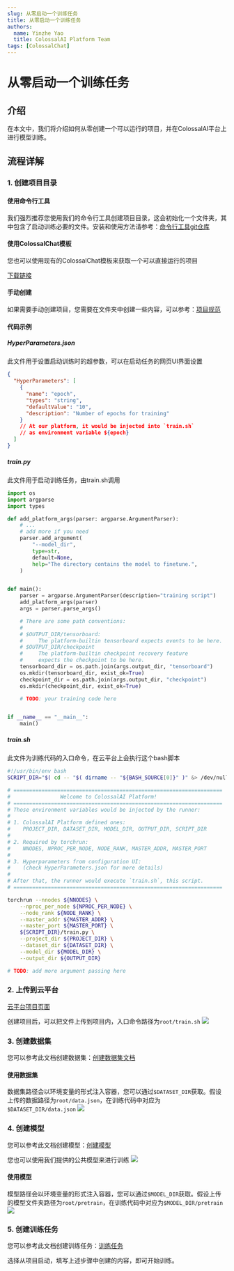 ```yaml
---
slug: 从零启动一个训练任务
title: 从零启动一个训练任务
authors:
  name: Yinzhe Yao
  title: ColossalAI Platform Team
tags: [ColossalChat]
---
```


# 从零启动一个训练任务

## 介绍

在本文中，我们将介绍如何从零创建一个可以运行的项目，并在ColossalAI平台上进行模型训练。

## 流程详解

### 1. 创建项目目录

#### 使用命令行工具
我们强烈推荐您使用我们的命令行工具创建项目目录，这会初始化一个文件夹，其中包含了启动训练必要的文件。安装和使用方法请参考：[命令行工具git仓库](https://github.com/hpcaitech/ColossalAI-Platform-CLI)

#### 使用ColossalChat模板
您也可以使用现有的ColossalChat模板来获取一个可以直接运行的项目

[下载链接](https://drive.google.com/file/d/1JCe647cdddAi8NrLTKKFEowpo7kfwc-o/view?usp=drive_link)

#### 手动创建
如果需要手动创建项目，您需要在文件夹中创建一些内容，可以参考：[项目规范](https://docs.platform.luchentech.com/docs/basics/projects#%E9%A1%B9%E7%9B%AE%E8%A7%84%E8%8C%83)

#### 代码示例
##### HyperParameters.json
此文件用于设置启动训练时的超参数，可以在启动任务的网页UI界面设置
```json
{
  "HyperParameters": [
    {
      "name": "epoch",
      "types": "string",
      "defaultValue": "10",
      "description": "Number of epochs for training"
    }
    // At our platform, it would be injected into `train.sh`
    // as environment variable ${epoch}
  ]
}
```
##### train.py
此文件用于启动训练任务，由train.sh调用
```python
import os
import argparse
import types

def add_platform_args(parser: argparse.ArgumentParser):
    # ...
    # add more if you need
    parser.add_argument(
        "--model_dir",
        type=str,
        default=None,
        help="The directory contains the model to finetune.",
    )


def main():
    parser = argparse.ArgumentParser(description="training script")
    add_platform_args(parser)
    args = parser.parse_args()

    # There are some path conventions:
    #
    # $OUTPUT_DIR/tensorboard:
    #     The platform-builtin tensorboard expects events to be here.
    # $OUTPUT_DIR/checkpoint
    #     The platform-builtin checkpoint recovery feature
    #     expects the checkpoint to be here.
    tensorboard_dir = os.path.join(args.output_dir, "tensorboard")
    os.mkdir(tensorboard_dir, exist_ok=True)
    checkpoint_dir = os.path.join(args.output_dir, "checkpoint")
    os.mkdir(checkpoint_dir, exist_ok=True)

    # TODO: your training code here


if __name__ == "__main__":
    main()
```

##### train.sh
此文件为训练代码的入口命令，在云平台上会执行这个bash脚本
```bash
#!/usr/bin/env bash
SCRIPT_DIR="$( cd -- "$( dirname -- "${BASH_SOURCE[0]}" )" &> /dev/null && pwd )"

# ===================================================================
#                Welcome to ColossalAI Platform!
# ===================================================================
# Those environment variables would be injected by the runner:
#
# 1. ColossalAI Platform defined ones:
#    PROJECT_DIR, DATASET_DIR, MODEL_DIR, OUTPUT_DIR, SCRIPT_DIR
#
# 2. Required by torchrun:
#    NNODES, NPROC_PER_NODE, NODE_RANK, MASTER_ADDR, MASTER_PORT
#
# 3. Hyperparameters from configuration UI:
#    (check HyperParameters.json for more details)
#
# After that, the runner would execute `train.sh`, this script.
# ===================================================================

torchrun --nnodes ${NNODES} \
    --nproc_per_node ${NPROC_PER_NODE} \
    --node_rank ${NODE_RANK} \
    --master_addr ${MASTER_ADDR} \
    --master_port ${MASTER_PORT} \
    ${SCRIPT_DIR}/train.py \
    --project_dir ${PROJECT_DIR} \
    --dataset_dir ${DATASET_DIR} \
    --model_dir ${MODEL_DIR} \
    --output_dir ${OUTPUT_DIR}

# TODO: add more argument passing here
```
### 2. 上传到云平台

[云平台项目页面](https://platform.luchentech.com/console/project)

创建项目后，可以把文件上传到项目内，入口命令路径为`root/train.sh`
![](./images/project_page.png)

### 3. 创建数据集
您可以参考此文档创建数据集：[创建数据集文档](https://docs.platform.luchentech.com/docs/basics/datasets)

#### 使用数据集

数据集路径会以环境变量的形式注入容器，您可以通过`$DATASET_DIR`获取。假设上传的数据路径为`root/data.json`，在训练代码中对应为`$DATASET_DIR/data.json`
![](./images/dataset.png)

### 4. 创建模型
您可以参考此文档创建模型：[创建模型](https://docs.platform.luchentech.com/docs/basics/model)

您也可以使用我们提供的公共模型来进行训练
![](./images/public_model.png)
#### 使用模型

模型路径会以环境变量的形式注入容器，您可以通过`$MODEL_DIR`获取。假设上传的模型文件夹路径为`root/pretrain`，在训练代码中对应为`$MODEL_DIR/pretrain`
![](./images/model.png)

### 5. 创建训练任务
您可以参考此文档创建训练任务：[训练任务](https://docs.platform.luchentech.com/docs/training/jobs)

选择从项目启动，填写上述步骤中创建的内容，即可开始训练。